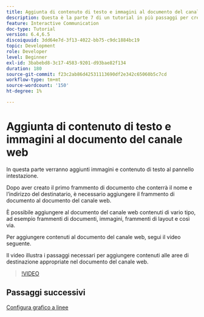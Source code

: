 ```yaml
---
title: Aggiunta di contenuto di testo e immagini al documento del canale web
description: Questa è la parte 7 di un tutorial in più passaggi per creare il tuo primo documento di comunicazione interattiva. In questa parte verranno aggiunti immagini e contenuto di testo al pannello intestazione.
feature: Interactive Communication
doc-type: Tutorial
version: 6.4,6.5
discoiquuid: 3dd64e7d-3f13-4022-bb75-c9dc1884bc19
topic: Development
role: Developer
level: Beginner
exl-id: 3babebd8-3c17-4583-9201-d93bae82f134
duration: 180
source-git-commit: f23c2ab86d42531113690df2e342c65060b5c7cd
workflow-type: tm+mt
source-wordcount: '150'
ht-degree: 1%

---
```


# Aggiunta di contenuto di testo e immagini al documento del canale web

In questa parte verranno aggiunti immagini e contenuto di testo al pannello intestazione.

Dopo aver creato il primo frammento di documento che conterrà il nome e l’indirizzo del destinatario, è necessario aggiungere il frammento di documento al documento del canale web.

È possibile aggiungere al documento del canale web contenuti di vario tipo, ad esempio frammenti di documenti, immagini, frammenti di layout e così via.

Per aggiungere contenuti al documento del canale web, segui il video seguente.

Il video illustra i passaggi necessari per aggiungere contenuti alle aree di destinazione appropriate nel documento del canale web.

>[!VIDEO](https://video.tv.adobe.com/v/22359?quality=12&learn=on)

## Passaggi successivi

[Configura grafico a linee](./parteight.md)
